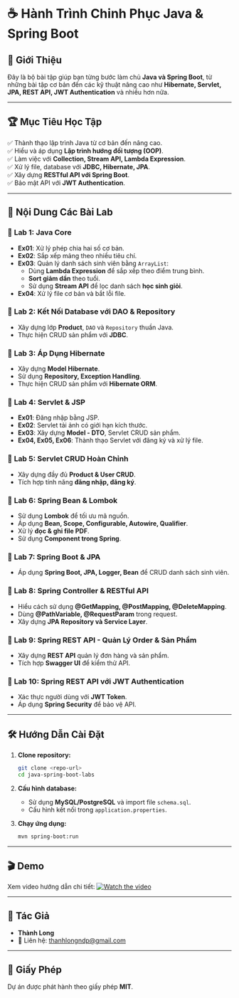# ☕ Hành Trình Chinh Phục Java & Spring Boot

## 📌 Giới Thiệu
Đây là bộ bài tập giúp bạn từng bước làm chủ **Java và Spring Boot**, từ những bài tập cơ bản đến các kỹ thuật nâng cao như **Hibernate, Servlet, JPA, REST API, JWT Authentication** và nhiều hơn nữa.

---

## 🏆 Mục Tiêu Học Tập
✅ Thành thạo lập trình Java từ cơ bản đến nâng cao.
<br>
✅ Hiểu và áp dụng **Lập trình hướng đối tượng (OOP)**.
<br>
✅ Làm việc với **Collection, Stream API, Lambda Expression**.
<br>
✅ Xử lý file, database với **JDBC, Hibernate, JPA**.
<br>
✅ Xây dựng **RESTful API với Spring Boot**.
<br>
✅ Bảo mật API với **JWT Authentication**.

---

## 📝 Nội Dung Các Bài Lab

### 🔹 **Lab 1: Java Core**
- **Ex01**: Xử lý phép chia hai số cơ bản.
- **Ex02**: Sắp xếp mảng theo nhiều tiêu chí.
- **Ex03**: Quản lý danh sách sinh viên bằng `ArrayList`:
  - Dùng **Lambda Expression** để sắp xếp theo điểm trung bình.
  - **Sort giảm dần** theo tuổi.
  - Sử dụng **Stream API** để lọc danh sách **học sinh giỏi**.
- **Ex04**: Xử lý file cơ bản và bắt lỗi file.

### 🔹 **Lab 2: Kết Nối Database với DAO & Repository**
- Xây dựng lớp **Product**, `DAO` và `Repository` thuần Java.
- Thực hiện CRUD sản phẩm với **JDBC**.

### 🔹 **Lab 3: Áp Dụng Hibernate**
- Xây dựng **Model Hibernate**.
- Sử dụng **Repository, Exception Handling**.
- Thực hiện CRUD sản phẩm với **Hibernate ORM**.

### 🔹 **Lab 4: Servlet & JSP**
- **Ex01**: Đăng nhập bằng JSP.
- **Ex02**: Servlet tải ảnh có giới hạn kích thước.
- **Ex03**: Xây dựng **Model - DTO**, Servlet CRUD sản phẩm.
- **Ex04, Ex05, Ex06**: Thành thạo Servlet với đăng ký và xử lý file.

### 🔹 **Lab 5: Servlet CRUD Hoàn Chỉnh**
- Xây dựng đầy đủ **Product & User CRUD**.
- Tích hợp tính năng **đăng nhập, đăng ký**.

### 🔹 **Lab 6: Spring Bean & Lombok**
- Sử dụng **Lombok** để tối ưu mã nguồn.
- Áp dụng **Bean, Scope, Configurable, Autowire, Qualifier**.
- Xử lý **đọc & ghi file PDF**.
- Sử dụng **Component trong Spring**.

### 🔹 **Lab 7: Spring Boot & JPA**
- Áp dụng **Spring Boot, JPA, Logger, Bean** để CRUD danh sách sinh viên.

### 🔹 **Lab 8: Spring Controller & RESTful API**
- Hiểu cách sử dụng **@GetMapping, @PostMapping, @DeleteMapping**.
- Dùng **@PathVariable, @RequestParam** trong request.
- Xây dựng **JPA Repository và Service Layer**.

### 🔹 **Lab 9: Spring REST API - Quản Lý Order & Sản Phẩm**
- Xây dựng **REST API** quản lý đơn hàng và sản phẩm.
- Tích hợp **Swagger UI** để kiểm thử API.

### 🔹 **Lab 10: Spring REST API với JWT Authentication**
- Xác thực người dùng với **JWT Token**.
- Áp dụng **Spring Security** để bảo vệ API.

---

## 🛠️ Hướng Dẫn Cài Đặt
1. **Clone repository:**
   ```sh
   git clone <repo-url>
   cd java-spring-boot-labs
   ```
2. **Cấu hình database:**
   - Sử dụng **MySQL/PostgreSQL** và import file `schema.sql`.
   - Cấu hình kết nối trong `application.properties`.

3. **Chạy ứng dụng:**
   ```sh
   mvn spring-boot:run
   ```

---

## 🎬 Demo
Xem video hướng dẫn chi tiết: [![Watch the video](https://img.youtube.com/vi/your-video-id/0.jpg)](https://your-video-link.com)

---

## 👤 Tác Giả
- **Thành Long**
- 📧 Liên hệ: thanhlongndp@gmail.com

---

## 📜 Giấy Phép
Dự án được phát hành theo giấy phép **MIT**.

